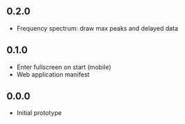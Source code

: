 
## 0.2.0
 - Frequency spectrum: draw max peaks and delayed data

## 0.1.0
 * Enter fullscreen on start (mobile)
 * Web application manifest

## 0.0.0
 * Initial prototype
